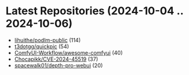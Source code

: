 # Latest Repositories (2024-10-04 .. 2024-10-06)

- [lihuithe/podlm-public](https://github.com/lihuithe/podlm-public) (114)
- [t3dotgg/quickpic](https://github.com/t3dotgg/quickpic) (54)
- [ComfyUI-Workflow/awesome-comfyui](https://github.com/ComfyUI-Workflow/awesome-comfyui) (40)
- [Chocapikk/CVE-2024-45519](https://github.com/Chocapikk/CVE-2024-45519) (37)
- [spacewalk01/depth-pro-webui](https://github.com/spacewalk01/depth-pro-webui) (20)
